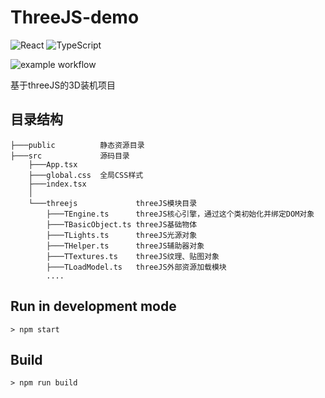 # ThreeJS-demo

![React](https://img.shields.io/badge/react-%2320232a.svg?style=for-the-badge&logo=react&logoColor=%2361DAFB)
![TypeScript](https://img.shields.io/badge/typescript-%23007ACC.svg?style=for-the-badge&logo=typescript&logoColor=white)

![example workflow](https://github.com/tagbug/threejs-demo/actions/workflows/node.js.yml/badge.svg)

基于threeJS的3D装机项目

## 目录结构

    ├───public          静态资源目录
    ├───src             源码目录
        ├───App.tsx     
        ├───global.css  全局CSS样式
        ├───index.tsx   
        │
        └───threejs             threeJS模块目录
            ├───TEngine.ts      threeJS核心引擎，通过这个类初始化并绑定DOM对象
            ├───TBasicObject.ts threeJS基础物体
            ├───TLights.ts      threeJS光源对象
            ├───THelper.ts      threeJS辅助器对象
            ├───TTextures.ts    threeJS纹理、贴图对象
            ├───TLoadModel.ts   threeJS外部资源加载模块
            ....


## Run in development mode

```shell
> npm start
```

## Build

```shell
> npm run build
```